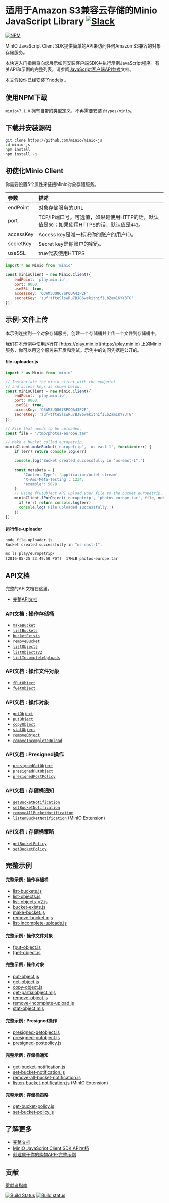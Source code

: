 # 适用于Amazon S3兼容云存储的Minio JavaScript Library [![Slack](https://slack.min.io/slack?type=svg)](https://slack.min.io)

[![NPM](https://nodei.co/npm/minio.png)](https://nodei.co/npm/minio/)

MinIO JavaScript Client SDK提供简单的API来访问任何Amazon S3兼容的对象存储服务。

本快速入门指南将向您展示如何安装客户端SDK并执行示例JavaScript程序。有关API和示例的完整列表，请参阅[JavaScript客户端API参考](https://min.io/docs/minio/linux/developers/javascript/API.html/javascript-client-api-reference)文档。

本文假设你已经安装了[nodejs](http://nodejs.org/) 。

## 使用NPM下载

`minio>7.1.0` 拥有自带的类型定义，不再需要安装 `@types/minio`。

## 下载并安装源码

```sh
git clone https://github.com/minio/minio-js
cd minio-js
npm install
npm install -g
```

## 初使化Minio Client

你需要设置5个属性来链接Minio对象存储服务。

| 参数     | 描述 |
| :------- | :------------ |
| endPoint	 |对象存储服务的URL |
|port| TCP/IP端口号。可选值，如果是使用HTTP的话，默认值是`80`；如果使用HTTPS的话，默认值是`443`。|
| accessKey | Access key是唯一标识你的账户的用户ID。  |
| secretKey	| Secret key是你账户的密码。   |
|useSSL |true代表使用HTTPS |


```js
import * as Minio from 'minio'

const minioClient = new Minio.Client({
    endPoint: 'play.min.io',
    port: 9000,
    useSSL: true,
    accessKey: 'Q3AM3UQ867SPQQA43P2F',
    secretKey: 'zuf+tfteSlswRu7BJ86wekitnifILbZam1KYY3TG'
});
```

## 示例-文件上传

本示例连接到一个对象存储服务，创建一个存储桶并上传一个文件到存储桶中。

我们在本示例中使用运行在 [https://play.min.io](https://play.min.io) 上的Minio服务，你可以用这个服务来开发和测试。示例中的访问凭据是公开的。

#### file-uploader.js

```js
import * as Minio from 'minio'

// Instantiate the minio client with the endpoint
// and access keys as shown below.
const minioClient = new Minio.Client({
    endPoint: 'play.min.io',
    port: 9000,
    useSSL: true,
    accessKey: 'Q3AM3UQ867SPQQA43P2F',
    secretKey: 'zuf+tfteSlswRu7BJ86wekitnifILbZam1KYY3TG'
});

// File that needs to be uploaded.
const file = '/tmp/photos-europe.tar'

// Make a bucket called europetrip.
minioClient.makeBucket('europetrip', 'us-east-1', function(err) {
    if (err) return console.log(err)

    console.log('Bucket created successfully in "us-east-1".')

    const metaData = {
        'Content-Type': 'application/octet-stream',
        'X-Amz-Meta-Testing': 1234,
        'example': 5678
    }
    // Using fPutObject API upload your file to the bucket europetrip.
    minioClient.fPutObject('europetrip', 'photos-europe.tar', file, metaData, function(err, etag) {
      if (err) return console.log(err)
      console.log('File uploaded successfully.')
    });
});
```

#### 运行file-uploader

```sh
node file-uploader.js
Bucket created successfully in "us-east-1".

mc ls play/europetrip/
[2016-05-25 23:49:50 PDT]  17MiB photos-europe.tar
```

## API文档

完整的API文档在这里。
* [完整API文档](https://min.io/docs/minio/linux/developers/javascript/API.html)

### API文档 : 操作存储桶

* [`makeBucket`](https://min.io/docs/minio/linux/developers/javascript/API.html#makeBucket)
* [`listBuckets`](https://min.io/docs/minio/linux/developers/javascript/API.html#listBuckets)
* [`bucketExists`](https://min.io/docs/minio/linux/developers/javascript/API.html#bucketExists)
* [`removeBucket`](https://min.io/docs/minio/linux/developers/javascript/API.html#removeBucket)
* [`listObjects`](https://min.io/docs/minio/linux/developers/javascript/API.html#listObjects)
* [`listObjectsV2`](https://min.io/docs/minio/linux/developers/javascript/API.html#listObjectsV2)
* [`listIncompleteUploads`](https://min.io/docs/minio/linux/developers/javascript/API.html#listIncompleteUploads)

### API文档 : 操作文件对象

* [`fPutObject`](https://min.io/docs/minio/linux/developers/javascript/API.html#fPutObject)
* [`fGetObject`](https://min.io/docs/minio/linux/developers/javascript/API.html#fGetObject)

### API文档 : 操作对象

* [`getObject`](https://min.io/docs/minio/linux/developers/javascript/API.html#getObject)
* [`putObject`](https://min.io/docs/minio/linux/developers/javascript/API.html#putObject)
* [`copyObject`](https://min.io/docs/minio/linux/developers/javascript/API.html#copyObject)
* [`statObject`](https://min.io/docs/minio/linux/developers/javascript/API.html#statObject)
* [`removeObject`](https://min.io/docs/minio/linux/developers/javascript/API.html#removeObject)
* [`removeIncompleteUpload`](https://min.io/docs/minio/linux/developers/javascript/API.html#removeIncompleteUpload)

### API文档 :  Presigned操作

* [`presignedGetObject`](https://min.io/docs/minio/linux/developers/javascript/API.html#presignedGetObject)
* [`presignedPutObject`](https://min.io/docs/minio/linux/developers/javascript/API.html#presignedPutObject)
* [`presignedPostPolicy`](https://min.io/docs/minio/linux/developers/javascript/API.html#presignedPostPolicy)

### API文档 : 存储桶通知

* [`getBucketNotification`](https://min.io/docs/minio/linux/developers/javascript/API.html#getBucketNotification)
* [`setBucketNotification`](https://min.io/docs/minio/linux/developers/javascript/API.html#setBucketNotification)
* [`removeAllBucketNotification`](https://min.io/docs/minio/linux/developers/javascript/API.html#removeAllBucketNotification)
* [`listenBucketNotification`](https://min.io/docs/minio/linux/developers/javascript/API.html#listenBucketNotification) (MinIO Extension)

### API文档 : 存储桶策略

* [`getBucketPolicy`](https://min.io/docs/minio/linux/developers/javascript/API.html#getBucketPolicy)
* [`setBucketPolicy`](https://min.io/docs/minio/linux/developers/javascript/API.html#setBucketPolicy)


## 完整示例

#### 完整示例 : 操作存储桶

* [list-buckets.js](https://github.com/minio/minio-js/blob/master/examples/list-buckets.js)
* [list-objects.js](https://github.com/minio/minio-js/blob/master/examples/list-objects.js)
* [list-objects-v2.js](https://github.com/minio/minio-js/blob/master/examples/list-objects-v2.js)
* [bucket-exists.js](https://github.com/minio/minio-js/blob/master/examples/bucket-exists.js)
* [make-bucket.js](https://github.com/minio/minio-js/blob/master/examples/make-bucket.js)
* [remove-bucket.mjs](https://github.com/minio/minio-js/blob/master/examples/remove-bucket.mjs)
* [list-incomplete-uploads.js](https://github.com/minio/minio-js/blob/master/examples/list-incomplete-uploads.js)

#### 完整示例 : 操作文件对象
* [fput-object.js](https://github.com/minio/minio-js/blob/master/examples/fput-object.js)
* [fget-object.js](https://github.com/minio/minio-js/blob/master/examples/fget-object.js)

#### 完整示例 : 操作对象
* [put-object.js](https://github.com/minio/minio-js/blob/master/examples/put-object.js)
* [get-object.js](https://github.com/minio/minio-js/blob/master/examples/get-object.js)
* [copy-object.js](https://github.com/minio/minio-js/blob/master/examples/copy-object.js)
* [get-partialobject.mjs](https://github.com/minio/minio-js/blob/master/examples/get-partialobject.mjs)
* [remove-object.js](https://github.com/minio/minio-js/blob/master/examples/remove-object.js)
* [remove-incomplete-upload.js](https://github.com/minio/minio-js/blob/master/examples/remove-incomplete-upload.js)
* [stat-object.mjs](https://github.com/minio/minio-js/blob/master/examples/stat-object.mjs)

#### 完整示例 : Presigned操作
* [presigned-getobject.js](https://github.com/minio/minio-js/blob/master/examples/presigned-getobject.js)
* [presigned-putobject.js](https://github.com/minio/minio-js/blob/master/examples/presigned-putobject.js)
* [presigned-postpolicy.js](https://github.com/minio/minio-js/blob/master/examples/presigned-postpolicy.js)

#### 完整示例 : 存储桶通知
* [get-bucket-notification.js](https://github.com/minio/minio-js/blob/master/examples/get-bucket-notification.js)
* [set-bucket-notification.js](https://github.com/minio/minio-js/blob/master/examples/set-bucket-notification.js)
* [remove-all-bucket-notification.js](https://github.com/minio/minio-js/blob/master/examples/remove-all-bucket-notification.js)
* [listen-bucket-notification.js](https://github.com/minio/minio-js/blob/master/examples/minio/listen-bucket-notification.js) (MinIO Extension)

#### 完整示例 : 存储桶策略
* [get-bucket-policy.js](https://github.com/minio/minio-js/blob/master/examples/get-bucket-policy.js)
* [set-bucket-policy.js](https://github.com/minio/minio-js/blob/master/examples/set-bucket-policy.js)

## 了解更多
* [完整文档]([https://docs.min.i](https://min.io/docs/minio/kubernetes/upstream/index.html)o)
* [MinIO JavaScript Client SDK API文档](https://min.io/docs/minio/linux/developers/javascript/API.html)
* [创建属于你的购物APP-完整示例](https://github.com/minio/minio-js-store-app)

## 贡献

[贡献者指南](https://github.com/minio/minio-js/blob/master/CONTRIBUTING.md)

[![Build Status](https://travis-ci.org/minio/minio-js.svg)](https://travis-ci.org/minio/minio-js)
[![Build status](https://ci.appveyor.com/api/projects/status/1d05e6nvxcelmrak?svg=true)](https://ci.appveyor.com/project/harshavardhana/minio-js)
